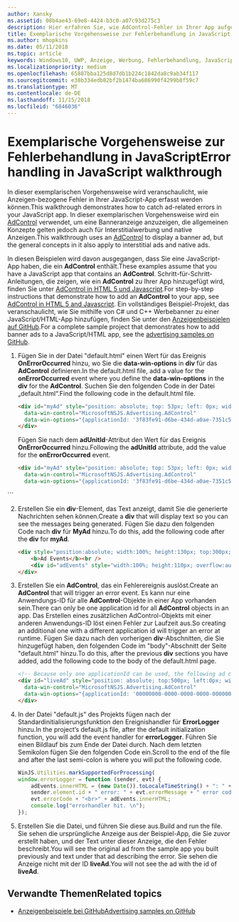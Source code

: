 ```yaml
---
author: Xansky
ms.assetid: 08b4ae43-69e8-4424-b3c0-a07c93d275c3
description: Hier erfahren Sie, wie AdControl-Fehler in Ihrer App aufgefangen werden.
title: Exemplarische Vorgehensweise zur Fehlerbehandlung in JavaScript
ms.author: mhopkins
ms.date: 05/11/2018
ms.topic: article
keywords: Windows10, UWP, Anzeige, Werbung, Fehlerbehandlung, JavaScript
ms.localizationpriority: medium
ms.openlocfilehash: 65887bba125d8d7db1b224c1842da8c9ab34f117
ms.sourcegitcommit: e38b334edb82bf2b1474ba686990f4299b8f59c7
ms.translationtype: MT
ms.contentlocale: de-DE
ms.lasthandoff: 11/15/2018
ms.locfileid: "6846036"
---
```

# <a name="error-handling-in-javascript-walkthrough"></a><span data-ttu-id="9e981-104">Exemplarische Vorgehensweise zur Fehlerbehandlung in JavaScript</span><span class="sxs-lookup"><span data-stu-id="9e981-104">Error handling in JavaScript walkthrough</span></span>

<span data-ttu-id="9e981-105">In dieser exemplarischen Vorgehensweise wird veranschaulicht, wie Anzeigen-bezogene Fehler in Ihrer JavaScript-App erfasst werden können.</span><span class="sxs-lookup"><span data-stu-id="9e981-105">This walkthrough demonstrates how to catch ad-related errors in your JavaScript app.</span></span> <span data-ttu-id="9e981-106">In dieser exemplarischen Vorgehensweise wird ein [AdControl](https://docs.microsoft.com/uwp/api/microsoft.advertising.winrt.ui.adcontrol) verwendet, um eine Banneranzeige anzuzeigen, die allgemeinen Konzepte gelten jedoch auch für Interstitialwerbung und native Anzeigen.</span><span class="sxs-lookup"><span data-stu-id="9e981-106">This walkthrough uses an [AdControl](https://docs.microsoft.com/uwp/api/microsoft.advertising.winrt.ui.adcontrol) to display a banner ad, but the general concepts in it also apply to interstitial ads and native ads.</span></span>

<span data-ttu-id="9e981-107">In diesen Beispielen wird davon ausgegangen, dass Sie eine JavaScript-App haben, die ein **AdControl** enthält.</span><span class="sxs-lookup"><span data-stu-id="9e981-107">These examples assume that you have a JavaScript app that contains an **AdControl**.</span></span> <span data-ttu-id="9e981-108">Schritt-für-Schritt-Anleitungen, die zeigen, wie ein **AdControl** zu Ihrer App hinzugefügt wird, finden Sie unter [AdControl in HTML 5 und Javascript](adcontrol-in-html-5-and-javascript.md).</span><span class="sxs-lookup"><span data-stu-id="9e981-108">For step-by-step instructions that demonstrate how to add an **AdControl** to your app, see [AdControl in HTML 5 and Javascript](adcontrol-in-html-5-and-javascript.md).</span></span> <span data-ttu-id="9e981-109">Ein vollständiges Beispiel-Projekt, das veranschaulicht, wie Sie mithilfe von C# und C++ Werbebanner zu einer JavaScript/HTML-App hinzufügen, finden Sie unter den [Anzeigenbeispielen auf GitHub](http://aka.ms/githubads).</span><span class="sxs-lookup"><span data-stu-id="9e981-109">For a complete sample project that demonstrates how to add banner ads to a JavaScript/HTML app, see the [advertising samples on GitHub](http://aka.ms/githubads).</span></span>

1.  <span data-ttu-id="9e981-110">Fügen Sie in der Datei "default.html" einen Wert für das Ereignis **OnErrorOccurred** hinzu, wo Sie die **data-win-options** in **div** für das **AdControl** definieren.</span><span class="sxs-lookup"><span data-stu-id="9e981-110">In the default.html file, add a value for the **onErrorOccurred** event where you define the **data-win-options** in the **div** for the **AdControl**.</span></span> <span data-ttu-id="9e981-111">Suchen Sie den folgenden Code in der Datei „default.html“.</span><span class="sxs-lookup"><span data-stu-id="9e981-111">Find the following code in the default.html file.</span></span>
    ``` HTML
    <div id="myAd" style="position: absolute; top: 53px; left: 0px; width: 300px; height: 250px; z-index: 1"
      data-win-control="MicrosoftNSJS.Advertising.AdControl"
      data-win-options="{applicationId: '3f83fe91-d6be-434d-a0ae-7351c5a997f1', adUnitId: 'test'}">
    </div>
    ```
    <span data-ttu-id="9e981-112">Fügen Sie nach dem **adUnitId**-Attribut den Wert für das Ereignis **OnErrorOccurred** hinzu.</span><span class="sxs-lookup"><span data-stu-id="9e981-112">Following the **adUnitId** attribute, add the value for the **onErrorOccurred** event.</span></span>
    ``` HTML
    <div id="myAd" style="position: absolute; top: 53px; left: 0px; width: 300px; height: 250px; z-index: 1"
      data-win-control="MicrosoftNSJS.Advertising.AdControl"
      data-win-options="{applicationId: '3f83fe91-d6be-434d-a0ae-7351c5a997f1', adUnitId: 'test', onErrorOccurred: errorLogger}">
  </div>
  ```

2.  <span data-ttu-id="9e981-113">Erstellen Sie ein **div**-Element, das Text anzeigt, damit Sie die generierte Nachrichten sehen können.</span><span class="sxs-lookup"><span data-stu-id="9e981-113">Create a **div** that will display text so you can see the messages being generated.</span></span> <span data-ttu-id="9e981-114">Fügen Sie dazu den folgenden Code nach **div** für **MyAd** hinzu.</span><span class="sxs-lookup"><span data-stu-id="9e981-114">To do this, add the following code after the **div** for **myAd**.</span></span>
    ``` HTML
    <div style="position:absolute; width:100%; height:130px; top:300px; left:0px">
        <b>Ad Events</b><br />
        <div id="adEvents" style="width:100%; height:110px; overflow:auto"></div>
    </div>
    ```

3.  <span data-ttu-id="9e981-115">Erstellen Sie ein **AdControl**, das ein Fehlerereignis auslöst.</span><span class="sxs-lookup"><span data-stu-id="9e981-115">Create an **AdControl** that will trigger an error event.</span></span> <span data-ttu-id="9e981-116">Es kann nur eine Anwendungs-ID für alle **AdControl**-Objekte in einer App vorhanden sein.</span><span class="sxs-lookup"><span data-stu-id="9e981-116">There can only be one application id for all **AdControl** objects in an app.</span></span> <span data-ttu-id="9e981-117">Das Erstellen eines zusätzlichen AdControl-Objekts mit einer anderen Anwendungs-ID löst einen Fehler zur Laufzeit aus.</span><span class="sxs-lookup"><span data-stu-id="9e981-117">So creating an additional one with a different application id will trigger an error at runtime.</span></span> <span data-ttu-id="9e981-118">Fügen Sie dazu nach den vorherigen **div**-Abschnitten, die Sie hinzugefügt haben, den folgenden Code im "body"-Abschnitt der Seite "default.html" hinzu.</span><span class="sxs-lookup"><span data-stu-id="9e981-118">To do this, after the previous **div** sections you have added, add the following code to the body of the default.html page.</span></span>
    ``` HTML
    <!-- Because only one applicationId can be used, the following ad control will fire an error event. -->
    <div id="liveAd" style="position: absolute; top:500px; left:0px; width:480px; height:80px"
      data-win-control="MicrosoftNSJS.Advertising.AdControl"
      data-win-options="{applicationId: '00000000-0000-0000-0000-000000000000', adUnitId: 'test', onErrorOccurred: errorLogger }" >
    </div>
    ```

4.  <span data-ttu-id="9e981-119">In der Datei "default.js" des Projekts fügen nach der Standardinitialisierungsfunktion den Ereignishandler für **ErrorLogger** hinzu.</span><span class="sxs-lookup"><span data-stu-id="9e981-119">In the project’s default.js file, after the default initialization function, you will add the event handler for **errorLogger**.</span></span> <span data-ttu-id="9e981-120">Führen Sie einen Bildlauf bis zum Ende der Datei durch. Nach dem letzten Semikolon fügen Sie den folgenden Code ein.</span><span class="sxs-lookup"><span data-stu-id="9e981-120">Scroll to the end of the file and after the last semi-colon is where you will put the following code.</span></span>
    ``` javascript
    WinJS.Utilities.markSupportedForProcessing(
    window.errorLogger = function (sender, evt) {
        adEvents.innerHTML = (new Date()).toLocaleTimeString() + ": " +
        sender.element.id + " error: " + evt.errorMessage + " error code: " +
        evt.errorCode + "<br>" + adEvents.innerHTML;
        console.log("errorhandler hit. \n");
    });
    ```

5.  <span data-ttu-id="9e981-121">Erstellen Sie die Datei, und führen Sie diese aus.</span><span class="sxs-lookup"><span data-stu-id="9e981-121">Build and run the file.</span></span> <span data-ttu-id="9e981-122">Sie sehen die ursprüngliche Anzeige aus der Beispiel-App, die Sie zuvor erstellt haben, und der Text unter dieser Anzeige, die den Fehler beschreibt.</span><span class="sxs-lookup"><span data-stu-id="9e981-122">You will see the original ad from the sample app you built previously and text under that ad describing the error.</span></span> <span data-ttu-id="9e981-123">Sie sehen die Anzeige nicht mit der ID **liveAd**.</span><span class="sxs-lookup"><span data-stu-id="9e981-123">You will not see the ad with the id of **liveAd**.</span></span>

## <a name="related-topics"></a><span data-ttu-id="9e981-124">Verwandte Themen</span><span class="sxs-lookup"><span data-stu-id="9e981-124">Related topics</span></span>

* [<span data-ttu-id="9e981-125">Anzeigenbeispiele bei GitHub</span><span class="sxs-lookup"><span data-stu-id="9e981-125">Advertising samples on GitHub</span></span>](http://aka.ms/githubads)
